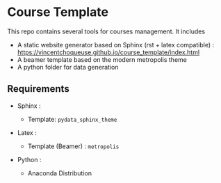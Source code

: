 # Course Template

This repo contains several tools for courses management. It includes

* A static website generator based on Sphinx (rst + latex compatible) : https://vincentchoqueuse.github.io/course_template/index.html
* A beamer template based on the modern metropolis theme
* A python folder for data generation



## Requirements

* Sphinx :
    * Template: `pydata_sphinx_theme`

* Latex : 
    * Template (Beamer) : `metropolis`

* Python :
    * Anaconda Distribution